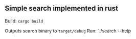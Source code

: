 ## Simple search implemented in rust

Build: `cargo build`

Outputs search binary to `target/debug`
Run: `./search --help